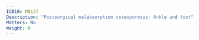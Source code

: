 ```yaml
---
ICD10: M8137
Description: "Postsurgical malabsorption osteoporosis: Ankle and foot"
Matters: No
Weight: 0
---
```

